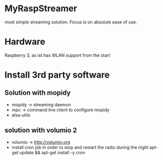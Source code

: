 # MyRaspStreamer
most simple streaming solution. Focus is on absolute ease of use.

# Hardware
Raspberry 3, as ist has WLAN support from the start

# Install 3rd party software
## Solution with mopidy
- mopidy -> streaming daemon
- mpc -> command line client to configure mopidy
- alsa-utils
## solution with volumio 2
- volumio -> http://volumio.org
- install cron job in order to stop and restart the radio during the night
    apt-get update && apt-get install -y cron
